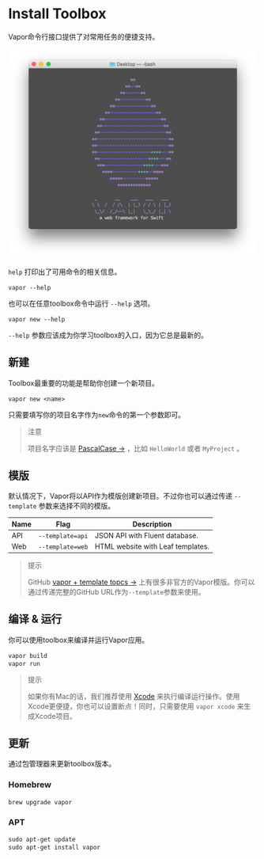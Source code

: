 # Install Toolbox

Vapor命令行接口提供了对常用任务的便捷支持。

![getting_started_toolbox_cli.png](../image/getting_started_toolbox_cli.png)

```help``` 打印出了可用命令的相关信息。

```
vapor --help
```

也可以在任意toolbox命令中运行 ```--help``` 选项。

```
vapor new --help
```

```--help``` 参数应该成为你学习toolbox的入口，因为它总是最新的。

## 新建

Toolbox最重要的功能是帮助你创建一个新项目。

```
vapor new <name>
```

只需要填写你的项目名字作为```new```命令的第一个参数即可。

> 注意
> 
> 项目名字应该是 [PascalCase →](http://wiki.c2.com/?PascalCase) ，比如 ```HelloWorld``` 或者 ```MyProject``` 。

## 模版

默认情况下，Vapor将以API作为模版创建新项目。不过你也可以通过传递 ```--template``` 参数来选择不同的模版。

Name | Flag | Description
----|----|----
API | ```--template=api``` | JSON API with Fluent database.
Web | ```--template=web``` | HTML website with Leaf templates.

> 提示
> 
> GitHub [vapor + template topcs →](https://github.com/search?utf8=%E2%9C%93&q=topic%3Avapor+topic%3Atemplate&type=Repositories) 上有很多非官方的Vapor模版。你可以通过传递完整的GitHub URL作为```--template```参数来使用。

## 编译 & 运行

你可以使用toolbox来编译并运行Vapor应用。

```
vapor build
vapor run
```

> 提示
> 
> 如果你有Mac的话，我们推荐使用 [Xcode](../getting_started/xcode.md) 来执行编译运行操作。使用Xcode更便捷，你也可以设置断点！同时，只需要使用 ```vapor xcode``` 来生成Xcode项目。

## 更新

通过包管理器来更新toolbox版本。

### Homebrew

```
brew upgrade vapor
```

### APT

```
sudo apt-get update
sudo apt-get install vapor
```